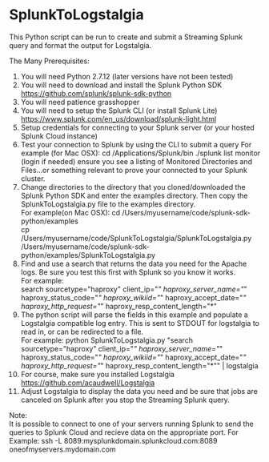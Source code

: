 # SplunkToLogstalgia
This Python script can be run to create and submit a Streaming Splunk query and format the output for Logstalgia. 



The Many Prerequisites: 

1) You will need Python 2.7.12 (later versions have not been tested) 
2) You will need to download and install the Splunk Python SDK  
	https://github.com/splunk/splunk-sdk-python
3) You will need patience grasshopper 
4) You will need to setup the Splunk CLI (or install Splunk Lite)
	https://www.splunk.com/en_us/download/splunk-light.html
5) Setup credentials for connecting to your Splunk server (or your hosted Splunk Cloud instance) 
6) Test your connection to Splunk by using the CLI to submit a query
	For example (for Mac OSX):
		cd /Applications/Splunk/bin
		./splunk list monitor
		(login if needed)
		ensure you see a listing of Monitored Directories and Files...or something relevant to prove your connected to your Splunk cluster. 
7) Change directories to the directory that you cloned/downloaded the Splunk Python SDK and enter the examples directory.  Then copy the SplunkToLogstalgia.py file to the examples directory.  
	For example(on Mac OSX): 
		cd /Users/myusername/code/splunk-sdk-python/examples     
		cp /Users/myusername/code/SplunkToLogstalgia/SplunkToLogstalgia.py /Users/myusername/code/splunk-sdk-python/examples/SplunkToLogstalgia.py
8) Find and use a search that returns the data you need for the Apache logs. Be sure you test this first with Splunk so you know it works.  
	For example:   
	search sourcetype="haproxy" client_ip="*" haproxy_server_name="*" haproxy_status_code="*" haproxy_wikiid="*" haproxy_accept_date="*" haproxy_http_request="*" haproxy_resp_content_length="*"
9) The python script will parse the fields in this example and populate a Logstalgia compatible log entry.  This is sent to STDOUT for logstalgia to read in, or can be redirected to a file.  
	For example: 
	python SplunkToLogstalgia.py "search sourcetype="haproxy" client_ip="*" haproxy_server_name="*" haproxy_status_code="*" haproxy_wikiid="*" haproxy_accept_date="*" haproxy_http_request="*" haproxy_resp_content_length="*"" | logstalgia
10) For course, make sure you installed Logstalgia
	https://github.com/acaudwell/Logstalgia
11) Adjust Logstalgia to display the data you need and be sure that jobs are canceled on Splunk after you stop the Streaming Splunk query. 



Note:  
  It is possible to connect to one of your servers running Splunk to send the queries to Splunk Cloud and recieve data on the appropriate port. 
  For Example: 
  	ssh -L 8089:mysplunkdomain.splunkcloud.com:8089  oneofmyservers.mydomain.com


